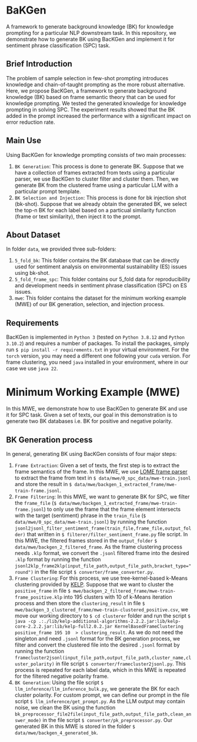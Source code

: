 # BaKGen
A framework to generate background knowledge (BK) for knowledge prompting for a particular NLP downstream task. In this repository, we demonstrate how to generate BK using BacKGen and implement it for sentiment phrase classification (SPC) task.
## Brief Introduction
The problem of sample selection in few-shot prompting introduces knowledge and chain-of-taught prompting as the more robust alternative. Here, we propose BacKGen, a framework to generate background knowledge (BK) based on frame semantic theory that can be used for knowledge prompting. We tested the generated knowledge for knowledge prompting in solving SPC. The experiment results showed that the BK added in the prompt increased the performance with a significant impact on error reduction rate.
## Main Use
Using BacKGen for knowledge prompting consists of two main processes: <br />
1. `BK Generation`: This process is done to generate BK. Suppose that we have a collection of frames extracted from texts using a particular parser, we use BacKGen to cluster filter and cluster them. Then, we generate BK from the clustered frame using a particular LLM with a particular prompt template.
2. `BK Selection and Injection`: This process is done for bk injection shot (bk-shot). Suppose that we already obtain the generated BK, we select the top-n BK for each label based on a particual similarity function (frame or text similarity), then inject it to the prompt.
## About Dataset
In folder `data`, we provided three sub-folders: <br />
1. `5_fold_bk`: This folder contains the BK database that can be directly used for sentiment analysis on environmental sustainability (ES) issues using bk-shot.
2. `5_fold_frame_spc`: This folder contains our 5_fold data for reproducibility and development needs in sentiment phrase classification (SPC) on ES issues.
3. `mwe`: This folder contains the dataset for the minimum working example (MWE) of our BK generation, selection, and injection process. 
## Requirements
BacKGen is implemented in `Python 3` (tested on `Python 3.8.12` and `Python 3.10.2`) and requires a number of packages. To install the packages, simply run `$ pip install -r requirements.txt` in your virtual environment. For the `torch` version, you may need a different one following your `cuda` version. For frame clustering, you need `java` installed in your environment, where in our case we use `java 22`.

# Minimum Working Example (MWE)
In this MWE, we demonstrate how to use BacKGen to generate BK and use it for SPC task. Given a set of texts, our goal in this demonstration is to generate two BK databases i.e. BK for positive and negative polarity.
## BK Generation process
In general, generating BK using BacKGen consists of four major steps:
1. `Frame Extraction`: Given a set of texts, the first step is to extract the frame semantics of the frame. In this MWE, we use [LOME frame parser](https://aclanthology.org/2021.eacl-demos.19/) to extract the frame from text in `$ data/mwe/0_spc_data/mwe-train.jsonl` and store the result in `$ data/mwe/backgen_1_extracted_frame/mwe-train-frame.jsonl`.
2. `Frame Filtering`: In this MWE, we want to generate BK for SPC, we filter the `frame_file` (`$ data/mwe/backgen_1_extracted_frame/mwe-train-frame.jsonl`) to only use the frame that the frame element intersects with the target (sentiment) phrase in the `train_file` (`$ data/mwe/0_spc_data/mwe-train.jsonl`) by running the function `jsonl2jsonl_filter_sentiment_frame(train_file,frame_file,output_folder)` that written in `$ filterer/filter_sentiment_frame.py` file script. In this MWE, the filtered frames stored in the `output_folder` `$ data/mwe/backgen_2_filtered_frame`. As the frame clustering process needs `.klp` format, we convert the `.jsonl` filtered frame into the desired `.klp` format by running the function `jsonl2klp_frame2klp(input_file_path,output_file_path,bracket_type="round")` in the file script `$ converter/frame_converter.py`.
3. `Frame Clustering`: For this process, we use tree-kernel-based k-Means clustering provided by [KELP](http://www.kelp-ml.org/). Suppose that we want to cluster the `positive_frame` in file `$ mwe/backgen_2_filtered_frame/mwe-train-frame_positive.klp` into 195 clusters with 10 of k-Means iteration process and then store the `clustering_result` in file `$ mwe/backgen_3_clustered_frame/mwe-train-clustered_positive.csv`, we move our working directory to `$ cd clusterer` folder and run the script `$ java -cp .:./lib/kelp-additional-algorithms-2.2.2.jar:lib/kelp-core-2.2.2.jar:lib/kelp-full2.0.2.jar KernelBasedFrameClustering positive_frame 195 10  > clustering_result`. As we do not need the singleton and need `.jsonl` format for the BK generation process, we filter and convert the clustered file into the desired `.jsonl` format by running the function `framecluster2jsonl(input_file_path,output_file_path,cluster_name,cluster_polarity)` in file script `$ converter/framecluster2jsonl.py`. This process is repeated for each label data, which in this MWE is repeated for the filtered negative polarity frame.
4. `BK Generation`: Using the file script `$ llm_inference/llm_inference_bulk.py`, we generate the BK for each cluster polarity. For custom prompt, we can define our prompt in the file script `$ llm_inference/get_prompt.py`. As the LLM output may contain noise, we clean the BK using the function `bk_preprocessor_file2file(input_file_path,output_file_path,clean_answer_mode)` in the file script `$ converter/pk_preprocessor.py`. Our generated BK in this MWE is stored in the folder `$ data/mwe/backgen_4_generated_bk`.